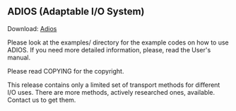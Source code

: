 ADIOS (Adaptable I/O System) 
----------------------------

Download: [Adios](https://github.com/robertdfrench/ADIOS/releases/download/v1.10.0/Dr.Khaliq.ICCF2015.talk.pdf)

Please look at the examples/ directory for the example codes on how to 
use ADIOS. If you need more detailed information, please, read the User's 
manual.

Please read COPYING for the copyright. 

This release contains only a limited set of transport methods for different
I/O uses. There are more methods, actively researched ones, available.
Contact us to get them.




